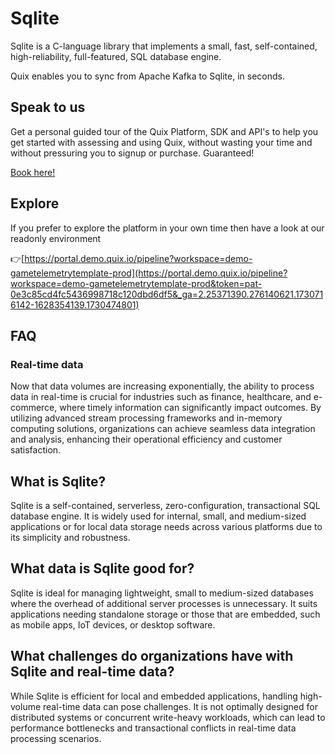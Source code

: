 <!--[tech-name]-->
# Sqlite

<!--[ai-blurb-about-tech]-->
Sqlite is a C-language library that implements a small, fast, self-contained, high-reliability, full-featured, SQL database engine.

Quix enables you to sync from Apache Kafka <span id="to_or_from">to</span> <span id="techname">Sqlite</span>, in seconds.

## Speak to us

Get a personal guided tour of the Quix Platform, SDK and API's to help you get started with assessing and using Quix, without wasting your time and without pressuring you to signup or purchase. Guaranteed!

[Book here!](https://share.hsforms.com/1iW0TmZzKQMChk0lxd_tGiw4yjw2?__hstc=175542013.19c333c2ae8002be5fbc6a17a447e442.1730474801833.1730474801833.1730716142494.2&__hssc=175542013.2.1730716142494&__hsfp=3927774151)

## Explore

If you prefer to explore the platform in your own time then have a look at our readonly environment

👉[https://portal.demo.quix.io/pipeline?workspace=demo-gametelemetrytemplate-prod](https://portal.demo.quix.io/pipeline?workspace=demo-gametelemetrytemplate-prod&token=pat-0e3c85cd4fc5436998718c120dbd6df5&_ga=2.25371390.276140621.1730716142-1628354139.1730474801)

## FAQ

### Real-time data

Now that data volumes are increasing exponentially, the ability to process data in real-time is crucial for industries such as finance, healthcare, and e-commerce, where timely information can significantly impact outcomes. By utilizing advanced stream processing frameworks and in-memory computing solutions, organizations can achieve seamless data integration and analysis, enhancing their operational efficiency and customer satisfaction.

## What is <span id="techname">Sqlite</span>?

<!--[tech-seo-text]-->
Sqlite is a self-contained, serverless, zero-configuration, transactional SQL database engine. It is widely used for internal, small, and medium-sized applications or for local data storage needs across various platforms due to its simplicity and robustness.

## What data is <span id="techname">Sqlite</span> good for?

<!--[tech-data-seo-text]-->
Sqlite is ideal for managing lightweight, small to medium-sized databases where the overhead of additional server processes is unnecessary. It suits applications needing standalone storage or those that are embedded, such as mobile apps, IoT devices, or desktop software.

## What challenges do organizations have with <span id="techname">Sqlite</span> and real-time data?

<!--[tech-challenges-seo-text]-->
While Sqlite is efficient for local and embedded applications, handling high-volume real-time data can pose challenges. It is not optimally designed for distributed systems or concurrent write-heavy workloads, which can lead to performance bottlenecks and transactional conflicts in real-time data processing scenarios.